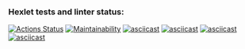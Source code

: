 ### Hexlet tests and linter status:
[![Actions Status](https://github.com/EkaterinaMark/python-project-49/actions/workflows/hexlet-check.yml/badge.svg)](https://github.com/EkaterinaMark/python-project-49/actions)
[![Maintainability](https://api.codeclimate.com/v1/badges/2490d2b83937d7f02951/maintainability)](https://codeclimate.com/github/EkaterinaMark/python-project-49/maintainability)
[![asciicast](https://asciinema.org/a/Fgb4xG6SHvad0kJyBZMpZQhO6.svg)](https://asciinema.org/a/Fgb4xG6SHvad0kJyBZMpZQhO6)
[![asciicast](https://asciinema.org/a/wniGiaWrBtqX4ThKrVEYwo2uo.svg)](https://asciinema.org/a/wniGiaWrBtqX4ThKrVEYwo2uo)
[![asciicast](https://asciinema.org/a/X6J7qRZWJqUnF6ijv4qqIlAcg.svg)](https://asciinema.org/a/X6J7qRZWJqUnF6ijv4qqIlAcg)
[![asciicast](https://asciinema.org/a/LY0HNP5yCExmUr6tgBaVt3Yrw.svg)](https://asciinema.org/a/LY0HNP5yCExmUr6tgBaVt3Yrw)
